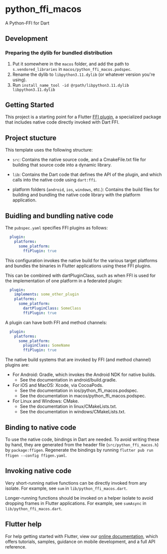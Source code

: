 # python_ffi_macos

A Python-FFI for Dart

## Development

### Preparing the dylib for bundled distribution

1. Put it somewhere in the `macos` folder, and add the path to `s.vendored_libraries`
   in `macos/python_ffi_macos.podspec`.
2. Rename the dylib to `libpython3.11.dylib` (or whatever version you're using).
3. Run `install_name_tool -id @rpath/libpython3.11.dylib libpython3.11.dylib`

## Getting Started

This project is a starting point for a Flutter
[FFI plugin](https://docs.flutter.dev/development/platform-integration/c-interop),
a specialized package that includes native code directly invoked with Dart FFI.

## Project stucture

This template uses the following structure:

* `src`: Contains the native source code, and a CmakeFile.txt file for building
  that source code into a dynamic library.

* `lib`: Contains the Dart code that defines the API of the plugin, and which
  calls into the native code using `dart:ffi`.

* platform folders (`android`, `ios`, `windows`, etc.): Contains the build files
  for building and bundling the native code library with the platform application.

## Buidling and bundling native code

The `pubspec.yaml` specifies FFI plugins as follows:

```yaml
  plugin:
    platforms:
      some_platform:
        ffiPlugin: true
```

This configuration invokes the native build for the various target platforms
and bundles the binaries in Flutter applications using these FFI plugins.

This can be combined with dartPluginClass, such as when FFI is used for the
implementation of one platform in a federated plugin:

```yaml
  plugin:
    implements: some_other_plugin
    platforms:
      some_platform:
        dartPluginClass: SomeClass
        ffiPlugin: true
```

A plugin can have both FFI and method channels:

```yaml
  plugin:
    platforms:
      some_platform:
        pluginClass: SomeName
        ffiPlugin: true
```

The native build systems that are invoked by FFI (and method channel) plugins are:

* For Android: Gradle, which invokes the Android NDK for native builds.
    * See the documentation in android/build.gradle.
* For iOS and MacOS: Xcode, via CocoaPods.
    * See the documentation in ios/python_ffi_macos.podspec.
    * See the documentation in macos/python_ffi_macos.podspec.
* For Linux and Windows: CMake.
    * See the documentation in linux/CMakeLists.txt.
    * See the documentation in windows/CMakeLists.txt.

## Binding to native code

To use the native code, bindings in Dart are needed.
To avoid writing these by hand, they are generated from the header file
(`src/python_ffi_macos.h`) by `package:ffigen`.
Regenerate the bindings by running `flutter pub run ffigen --config ffigen.yaml`.

## Invoking native code

Very short-running native functions can be directly invoked from any isolate.
For example, see `sum` in `lib/python_ffi_macos.dart`.

Longer-running functions should be invoked on a helper isolate to avoid
dropping frames in Flutter applications.
For example, see `sumAsync` in `lib/python_ffi_macos.dart`.

## Flutter help

For help getting started with Flutter, view our
[online documentation](https://flutter.dev/docs), which offers tutorials,
samples, guidance on mobile development, and a full API reference.
